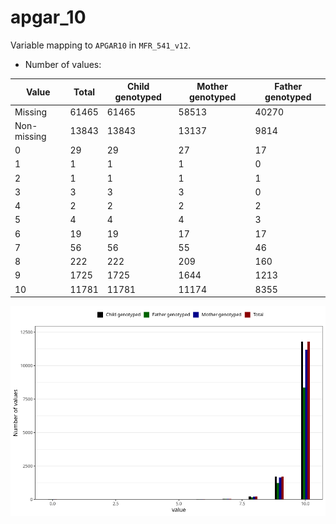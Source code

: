 # apgar_10
Variable mapping to `APGAR10` in `MFR_541_v12`.
- Number of values:

| Value | Total | Child genotyped | Mother genotyped | Father genotyped |
| ----- | ----- | --------------- | ---------------- | ---------------- |
| Missing | 61465 | 61465 | 58513 | 40270 |
| Non-missing | 13843 | 13843 | 13137 | 9814 |
| 0 | 29 | 29 | 27 | 17 |
| 1 | 1 | 1 | 1 | 0 |
| 2 | 1 | 1 | 1 | 1 |
| 3 | 3 | 3 | 3 | 0 |
| 4 | 2 | 2 | 2 | 2 |
| 5 | 4 | 4 | 4 | 3 |
| 6 | 19 | 19 | 17 | 17 |
| 7 | 56 | 56 | 55 | 46 |
| 8 | 222 | 222 | 209 | 160 |
| 9 | 1725 | 1725 | 1644 | 1213 |
| 10 | 11781 | 11781 | 11174 | 8355 |



![](apgar_10_n.png)



